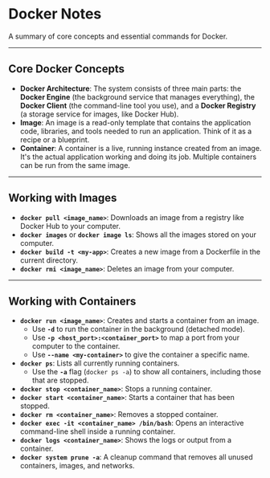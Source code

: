 # Docker Notes

A summary of core concepts and essential commands for Docker.

---

## Core Docker Concepts

* **Docker Architecture**: The system consists of three main parts: the **Docker Engine** (the background service that manages everything), the **Docker Client** (the command-line tool you use), and a **Docker Registry** (a storage service for images, like Docker Hub).
* **Image**: An image is a read-only template that contains the application code, libraries, and tools needed to run an application. Think of it as a recipe or a blueprint.
* **Container**: A container is a live, running instance created from an image. It's the actual application working and doing its job. Multiple containers can be run from the same image.

---

## Working with Images

* **`docker pull <image_name>`**: Downloads an image from a registry like Docker Hub to your computer.
* **`docker images`** or **`docker image ls`**: Shows all the images stored on your computer.
* **`docker build -t <my-app>`**: Creates a new image from a Dockerfile in the current directory.
* **`docker rmi <image_name>`**: Deletes an image from your computer.

---

## Working with Containers

* **`docker run <image_name>`**: Creates and starts a container from an image.
    * Use **`-d`** to run the container in the background (detached mode).
    * Use **`-p <host_port>:<container_port>`** to map a port from your computer to the container.
    * Use **`--name <my-container>`** to give the container a specific name.
* **`docker ps`**: Lists all currently running containers.
    * Use the **`-a`** flag (`docker ps -a`) to show all containers, including those that are stopped.
* **`docker stop <container_name>`**: Stops a running container.
* **`docker start <container_name>`**: Starts a container that has been stopped.
* **`docker rm <container_name>`**: Removes a stopped container.
* **`docker exec -it <container_name> /bin/bash`**: Opens an interactive command-line shell inside a running container.
* **`docker logs <container_name>`**: Shows the logs or output from a container.
* **`docker system prune -a`**: A cleanup command that removes all unused containers, images, and networks.
